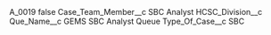 <?xml version="1.0" encoding="UTF-8"?>
<CustomMetadata xmlns="http://soap.sforce.com/2006/04/metadata" xmlns:xsi="http://www.w3.org/2001/XMLSchema-instance" xmlns:xsd="http://www.w3.org/2001/XMLSchema">
    <label>A_0019</label>
    <protected>false</protected>
    <values>
        <field>Case_Team_Member__c</field>
        <value xsi:type="xsd:string">SBC Analyst</value>
    </values>
    <values>
        <field>HCSC_Division__c</field>
        <value xsi:nil="true"/>
    </values>
    <values>
        <field>Que_Name__c</field>
        <value xsi:type="xsd:string">GEMS SBC Analyst Queue</value>
    </values>
    <values>
        <field>Type_Of_Case__c</field>
        <value xsi:type="xsd:string">SBC</value>
    </values>
</CustomMetadata>
